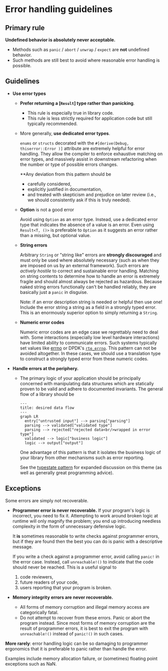 # Error handling guidelines

## Primary rule

**Undefined behavior is absolutely never acceptable.**

- Methods such as `panic` / `abort` / `unwrap` / `expect` are **not** undefined behavior.
- Such methods are still best to avoid where reasonable error handling is possible.

## Guidelines

- **Use error types**
  - **Prefer returning a [`Result`] type rather than panicking**.
    - This rule is especially true in library code.
    - This rule is less strictly required for application code but still typically recommended.

  - More generally, **use dedicated error types**.

    `enums` or `structs` decorated with the `#[derive(Debug, thiserror::Error )]` attribute are extremely helpful for
    error handling.
    They allow the compiler to enforce exhaustive matching on error types, and massively assist in downstream
    refactoring when the number or type of possible errors changes.

    \*\*Any deviation from this pattern should be
    - carefully considered,
    - explicitly justified in documentation,
    - and treated with skepticism and prejudice on later review (i.e., we should consistently ask if this is truly
      needed).

  - **Option** is not a good error

    Avoid using `Option` as an error type.
    Instead, use a dedicated error type that indicates the absence of a value is an error.
    Even using `Result<T, ()>` is preferable to `Option` as it suggests an error rather than a missing, but optional
    value.

  - **String errors**

    Arbitrary `String` or "string like" errors are **strongly discouraged** and must only be used where absolutely
    necessary (such as when they are imposed on us by an external framework).
    Such errors are _actively hostile_ to correct and sustainable error handling.
    Matching on string contents to determine how to handle an error is extremely fragile and should almost always be
    rejected as hazardous.
    Because naked string errors functionally can't be handled reliably, they are basically just a `panic` in disguise.

    Note: if an error description string is needed or helpful then use one!
    Include the error string a string as a field in a strongly typed error.
    This is an enormously superior option to simply returning a `String`.

  - **Numeric error codes**

    Numeric error codes are an edge case we regrettably need to deal with.
    Some interactions (especially low level hardware interactions) have limited ability to communicate errors.
    Such systems typically set values like [errno] or DPDK's [`rte_errno`].
    This pattern can not be avoided altogether.
    In these cases, we should use a translation type to construct a strongly typed error from these numeric codes.

- **Handle errors at the periphery.**
  - The primary logic of your application should be principally concerned with manipulating data structures
    which are statically proven to be valid and adhere to documented invariants.
    The general flow of a library should be

    ```mermaid
    ---
    title: desired data flow
    ---
    graph LR
      entry["untrusted input"] --> parsing["parsing"]
      parsing --> validated["validated type"]
      parsing --> rejected["rejected data<br/>wrapped in error type"]
      validated --> logic["business logic"]
      logic --> output["output"]
    ```

    One advantage of this pattern is that it isolates the business logic of your library from other mechanisms such as
    error reporting.

    See the [typestate pattern] for expanded discussion on this theme (as well as generally great programming advice).

## Exceptions

Some errors are simply not recoverable.

- **Programmer error is never recoverable.**
  If your program's logic is incorrect, you need to fix it.
  Attempting to work around broken logic at runtime will only magnify the problem; you end up introducing needless
  complexity in the form of unnecessary defensive logic.

  It **is** sometimes reasonable to write checks against programmer errors, but if they are found then the best you
  can do is panic with a descriptive message.

  If you write a check against a programmer error, avoid calling `panic!` in the error case.
  Instead, call `unreachable!()` to indicate that the code should never be reached.
  This is a useful signal to
  1. code reviewers,
  2. future readers of your code,
  3. users reporting that your program is broken.

- **Memory integrity errors are never recoverable.**
  - All forms of memory corruption and illegal memory access are categorically fatal.
  - Do not attempt to recover from these errors.
    Panic or abort the program instead.
    Since most forms of memory corruption are the result of programmer errors, it is best to exit the program with
    `unreachable!()` instead of `panic!()` in such cases.

**More rarely**: error handling logic can be so damaging to programmer ergonomics that it is preferable to panic
rather than handle the error.

Examples include memory allocation failure, or (sometimes) floating point exceptions such as NaN.

[typestate pattern]: https://cliffle.com/blog/rust-typestate/
[errno]: https://www.man7.org/linux/man-pages/man3/errno.3.html
[`rte_errno`]: https://doc.dpdk.org/api/rte__errno_8h.html
